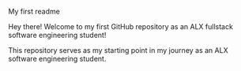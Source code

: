 My first readme

Hey there! Welcome to my first GitHub repository as an ALX fullstack software engineering student!

This repository serves as my starting point in my journey as an ALX software engineering student.
